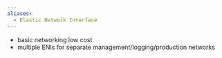 ```yaml
---
aliases:
  - Elastic Network Interface
---
```

* basic networking low cost 
* multiple ENIs for separate management/logging/production networks  